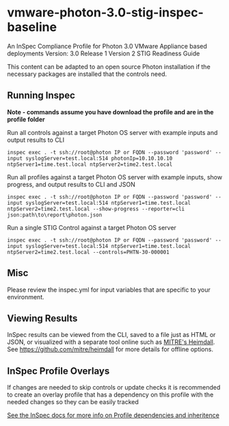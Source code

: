 # vmware-photon-3.0-stig-inspec-baseline
An InSpec Compliance Profile for Photon 3.0 VMware Appliance based deployments
Version: 3.0 Release 1 Version 2 STIG Readiness Guide

This content can be adapted to an open source Photon installation if the necessary packages are installed that the controls need.

## Running Inspec

**Note - commands assume you have download the profile and are in the profile folder**  

Run all controls against a target Photon OS server with example inputs and output results to CLI
```
inspec exec . -t ssh://root@photon IP or FQDN --password 'password' --input syslogServer=test.local:514 photonIp=10.10.10.10 ntpServer1=time.test.local ntpServer2=time2.test.local
```

Run all profiles against a target Photon OS server with example inputs, show progress, and output results to CLI and JSON
```
inspec exec . -t ssh://root@photon IP or FQDN --password 'password' --input syslogServer=test.local:514 ntpServer1=time.test.local ntpServer2=time2.test.local --show-progress --reporter=cli json:path\to\report\photon.json
```

Run a single STIG Control against a target Photon OS server
```
inspec exec . -t ssh://root@photon IP or FQDN --password 'password' --input syslogServer=test.local:514 ntpServer1=time.test.local ntpServer2=time2.test.local --controls=PHTN-30-000001
```

## Misc

Please review the inspec.yml for input variables that are specific to your environment.

## Viewing Results

InSpec results can be viewed from the CLI, saved to a file just as HTML or JSON, or visualized with a separate tool online such as [MITRE's Heimdall](https://heimdall-lite.mitre.org/). See https://github.com/mitre/heimdall for more details for offline options.

## InSpec Profile Overlays

If changes are needed to skip controls or update checks it is recommended to create an overlay profile that has a dependency on this profile with the needed changes so they can be easily tracked 

[See the InSpec docs for more info on Profile dependencies and inheritence](https://www.inspec.io/docs/reference/profiles/)
